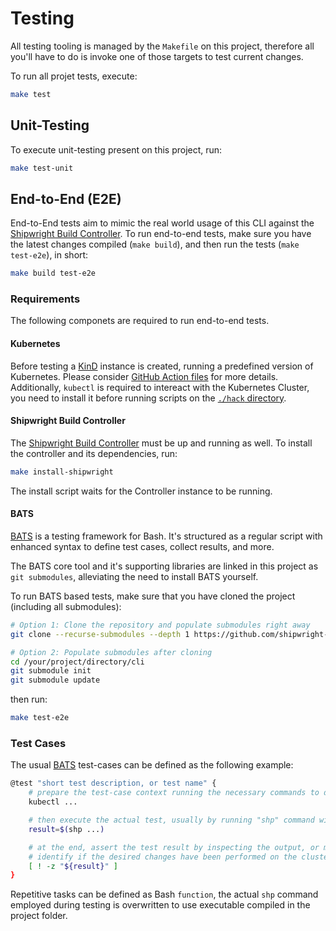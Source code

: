 # Testing

All testing tooling is managed by the `Makefile` on this project, therefore all you'll have to do is
invoke one of those targets to test current changes.

To run all projet tests, execute:

```sh
make test
```

## Unit-Testing

To execute unit-testing present on this project, run:

```sh
make test-unit
```

## End-to-End (E2E)

End-to-End tests aim to mimic the real world usage of this CLI against the
[Shipwright Build Controller][shipwrightBuild]. To run end-to-end tests, make sure you have the
latest changes compiled (`make build`), and then run the tests (`make test-e2e`), in short:

```sh
make build test-e2e
```

### Requirements

The following componets are required to run end-to-end tests.

#### Kubernetes

Before testing a [KinD][kindSig] instance is created, running a predefined version of Kubernetes.
Please consider [GitHub Action files](../.github/workflows/e2e.yaml) for more details. Additionally,
`kubectl` is required to intereact with the Kubernetes Cluster, you need to install it before running
scripts on the [`./hack` directory](../hack).

#### Shipwright Build Controller

The [Shipwright Build Controller][shipwrightBuild] must be up and running as well. To install the
controller and its dependencies, run:

```sh
make install-shipwright
```

The install script waits for the Controller instance to be running.

#### BATS

[BATS][batsCore] is a testing framework for Bash. It's structured as a regular script with enhanced
syntax to define test cases, collect results, and more.

The BATS core tool and it's supporting libraries are linked in this project as `git submodules`,
alleviating the need to install BATS yourself.

To run BATS based tests, make sure that you have cloned the project (including all submodules):

```sh
# Option 1: Clone the repository and populate submodules right away
git clone --recurse-submodules --depth 1 https://github.com/shipwright-io/cli.git

# Option 2: Populate submodules after cloning
cd /your/project/directory/cli
git submodule init
git submodule update
```

then run:

```sh
make test-e2e
```

### Test Cases

The usual [BATS][batsCore] test-cases can be defined as the following example:

```bash
@test "short test description, or test name" {
	# prepare the test-case context running the necessary commands to do so.
	kubectl ...

	# then execute the actual test, usually by running "shp" command with arguments.
	result=$(shp ...)

	# at the end, assert the test result by inspecting the output, or maybe, execute probes to
	# identify if the desired changes have been performed on the cluster, and such.
	[ ! -z "${result}" ]
}
```

Repetitive tasks can be defined as Bash `function`, the actual `shp` command employed during testing
is overwritten to use executable compiled in the project folder.


[kindSig]: https://kind.sigs.k8s.io/
[batsCore]: https://github.com/bats-core/bats-core
[shipwrightBuild]: https://github.com/shipwright-io/build
